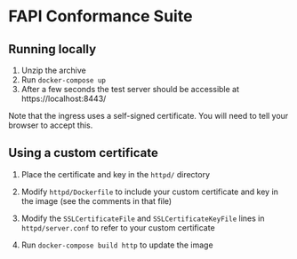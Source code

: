 # FAPI Conformance Suite

## Running locally

1. Unzip the archive
2. Run `docker-compose up`
3. After a few seconds the test server should be accessible at https://localhost:8443/

Note that the ingress uses a self-signed certificate. You will need to tell your browser to accept this.

## Using a custom certificate

1. Place the certificate and key in the `httpd/` directory

2. Modify `httpd/Dockerfile` to include your custom certificate and key in the image (see the comments in that file)

3. Modify the `SSLCertificateFile` and `SSLCertificateKeyFile` lines in `httpd/server.conf` to refer to your custom certificate

4. Run `docker-compose build http` to update the image